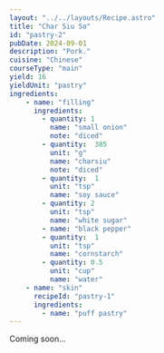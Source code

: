 ```yaml
---
layout: "../../layouts/Recipe.astro"
title: "Char Siu So"
id: "pastry-2"
pubDate: 2024-09-01
description: "Pork."
cuisine: "Chinese"
courseType: "main"
yield: 16
yieldUnit: "pastry"
ingredients:
    - name: "filling"
      ingredients:
        - quantity: 1
          name: "small onion"
          note: "diced"
        - quantity:  385
          unit: "g"
          name: "charsiu"
          note: "diced"
        - quantity:  1
          unit: "tsp"
          name: "soy sauce"
        - quantity: 2
          unit: "tsp"
          name: "white sugar"
        - name: "black pepper"
        - quantity:  1
          unit: "tsp"
          name: "cornstarch"
        - quantity: 0.5
          unit: "cup"
          name: "water"
    - name: "skin"
      recipeId: "pastry-1"
      ingredients:
        - name: "puff pastry"
---
```

Coming soon...